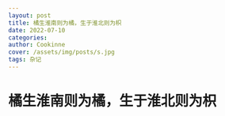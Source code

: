 ```yaml
---
layout: post
title: 橘生淮南则为橘，生于淮北则为枳
date: 2022-07-10
categories: 
author: Cookinne
cover: /assets/img/posts/s.jpg
tags: 杂记
---
```

# 橘生淮南则为橘，生于淮北则为枳
